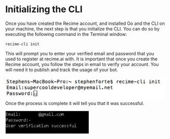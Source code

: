 # Initializing the CLI

Once you have created the Recime account, and installed Go and the CLI on your machine, the next step is that you initialize the CLI. You can do so by executing the following command in the Terminal window:

    recime-cli init


This will prompt you to enter your verified email and password that you used to register at recime.ai with. It is important that once you create the Recime account, you follow the steps in email to verify your account. You will need it to publish and track the usage of your bot.

![](init-1a.png)
Once the process is complete it will tell you that it was successful.

![](init-1b.png)
